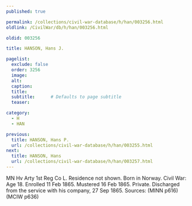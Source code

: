 ```yaml
---
published: true

permalink: /collections/civil-war-database/h/han/003256.html
oldlink: /CivilWar/db/h/han/003256.html

oldid: 003256

title: HANSON, Hans J.

pagelist:
  exclude: false
  order: 3256
  image: 
  alt:
  caption:
  title:
  subtitle:      # Defaults to page subtitle
  teaser:

category: 
  - H 
  - HAN

previous:
  title: HANSON, Hans P.
  url: /collections/civil-war-database/h/han/003255.html  
next:
  title: HANSON, Hans
  url: /collections/civil-war-database/h/han/003257.html   
---
```

MN Hv Arty 1st Reg Co L. Residence not shown. Born in Norway. Civil War: Age 18. Enrolled 11 Feb 1865. Mustered 16 Feb 1865. Private. Discharged from the service with his company, 27 Sep 1865. Sources: (MINN p616) (MCIW p636)